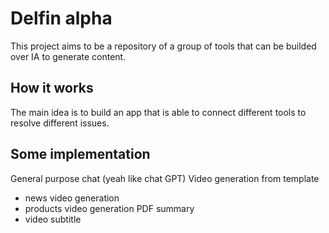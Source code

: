 # Delfin alpha

This project aims to be a repository of a group of tools that can be builded over
IA to generate content.

## How it works

The main idea is to build an app that is able to connect different tools to resolve different issues.

## Some implementation

General purpose chat (yeah like chat GPT)
Video generation from template

- news video generation
- products video generation
  PDF summary
- video subtitle
